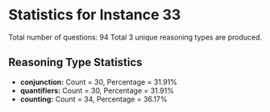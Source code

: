 # Statistics for Instance 33
Total number of questions: 94
Total 3 unique reasoning types are produced.
## Reasoning Type Statistics
- **conjunction:** Count = 30, Percentage = 31.91%
- **quantifiers:** Count = 30, Percentage = 31.91%
- **counting:** Count = 34, Percentage = 36.17%
